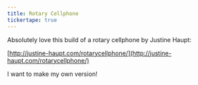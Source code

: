 ```yaml
---
title: Rotary Cellphone
tickertape: true
---
```


Absolutely love this build of a rotary cellphone by Justine Haupt:

[http://justine-haupt.com/rotarycellphone/](http://justine-haupt.com/rotarycellphone/)

I want to make my own version!

